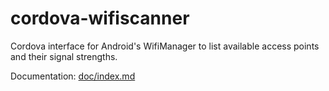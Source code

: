 cordova-wifiscanner
===================

Cordova interface for Android's WifiManager to list available access points and their signal strengths.

Documentation: [doc/index.md](doc/index.md)